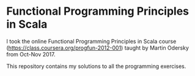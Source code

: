 Functional Programming Principles in Scala
==========================================

I took the online Functional Programming Principles in Scala course (https://class.coursera.org/progfun-2012-001) taught by Martin Odersky from Oct-Nov 2017.

This repository contains my solutions to all the programming exercises.
